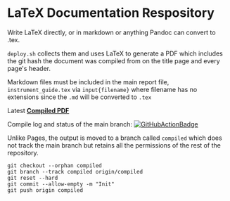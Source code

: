 
# LaTeX Documentation Respository

Write LaTeX directly, or in markdown or anything Pandoc can convert to .tex. 

`deploy.sh` collects them and uses LaTeX to generate a PDF which includes the git hash the document was compiled from on the title page and every page's header.

Markdown files must be included in the main report file, `instrument_guide.tex` via `input{filename}` where filename has no extensions since the `.md` will be converted to `.tex`

Latest **[Compiled PDF](https://github.com/uasal/latex-ci-report-template/raw/compiled/instrument_guide.pdf)**

Compile log and status of the main branch:
[![GitHubActionBadge](https://github.com/uasal/latex-ci-report-template/actions/workflows/compile.yml/badge.svg?branch=main)](https://github.com/uasal/latex-ci-report-template/actions)


Unlike Pages, the output is moved to a branch called `compiled` which does not track the main branch but retains all the permissions of the rest of the repository.

```
git checkout --orphan compiled 
git branch --track compiled origin/compiled
git reset --hard   
git commit --allow-empty -m "Init" 
git push origin compiled
```
